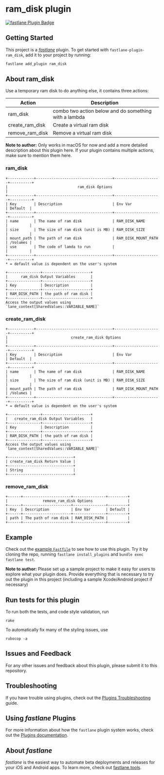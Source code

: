 # ram_disk plugin

[![fastlane Plugin Badge](https://rawcdn.githack.com/fastlane/fastlane/master/fastlane/assets/plugin-badge.svg)](https://rubygems.org/gems/fastlane-plugin-ram_disk)

## Getting Started

This project is a [_fastlane_](https://github.com/fastlane/fastlane) plugin. To get started with `fastlane-plugin-ram_disk`, add it to your project by running:

```bash
fastlane add_plugin ram_disk
```

## About ram_disk

Use a temporary ram disk to do anything else, it contains three actions:

Action | Description
---|---
ram_disk | combo two action below and do something with a lambda
create_ram_disk | Create a virtual ram disk
remove_ram_disk | Remove a virtual ram disk

**Note to author:** Only works in macOS for now and add a more detailed description about this plugin here. If your plugin contains multiple actions, make sure to mention them here.

### ram_disk

```
+------------+-----------------------------------+---------------------+----------+
|                                ram_disk Options                                 |
+------------+-----------------------------------+---------------------+----------+
| Key        | Description                       | Env Var             | Default  |
+------------+-----------------------------------+---------------------+----------+
| name       | The name of ram disk              | RAM_DISK_NAME       |          |
| size       | The size of ram disk (unit is MB) | RAM_DISK_SIZE       |          |
| mount_path | The path of ram disk              | RAM_DISK_MOUNT_PATH | /Volumes |
| use        | The code of lamda to run          |                     |          |
+------------+-----------------------------------+---------------------+----------+
* = default value is dependent on the user's system

+---------------+----------------------+
|      ram_disk Output Variables       |
+---------------+----------------------+
| Key           | Description          |
+---------------+----------------------+
| RAM_DISK_PATH | the path of ram disk |
+---------------+----------------------+
Access the output values using `lane_context[SharedValues::VARIABLE_NAME]`
```

### create_ram_disk

```
+------------+-----------------------------------+---------------------+----------+
|                             create_ram_disk Options                             |
+------------+-----------------------------------+---------------------+----------+
| Key        | Description                       | Env Var             | Default  |
+------------+-----------------------------------+---------------------+----------+
| name       | The name of ram disk              | RAM_DISK_NAME       |          |
| size       | The size of ram disk (unit is MB) | RAM_DISK_SIZE       |          |
| mount_path | The path of ram disk              | RAM_DISK_MOUNT_PATH | /Volumes |
+------------+-----------------------------------+---------------------+----------+
* = default value is dependent on the user's system

+---------------+----------------------+
|   create_ram_disk Output Variables   |
+---------------+----------------------+
| Key           | Description          |
+---------------+----------------------+
| RAM_DISK_PATH | the path of ram disk |
+---------------+----------------------+
Access the output values using `lane_context[SharedValues::VARIABLE_NAME]`

+------------------------------+
| create_ram_disk Return Value |
+------------------------------+
| String                       |
+------------------------------+
```

### remove_ram_disk

```
+------+----------------------+---------------+---------+
|                remove_ram_disk Options                |
+------+----------------------+---------------+---------+
| Key  | Description          | Env Var       | Default |
+------+----------------------+---------------+---------+
| path | The path of ram disk | RAM_DISK_PATH |         |
+------+----------------------+---------------+---------+
```

## Example

Check out the [example `Fastfile`](fastlane/Fastfile) to see how to use this plugin. Try it by cloning the repo, running `fastlane install_plugins` and `bundle exec fastlane test`.

**Note to author:** Please set up a sample project to make it easy for users to explore what your plugin does. Provide everything that is necessary to try out the plugin in this project (including a sample Xcode/Android project if necessary)

## Run tests for this plugin

To run both the tests, and code style validation, run

```
rake
```

To automatically fix many of the styling issues, use
```
rubocop -a
```

## Issues and Feedback

For any other issues and feedback about this plugin, please submit it to this repository.

## Troubleshooting

If you have trouble using plugins, check out the [Plugins Troubleshooting](https://docs.fastlane.tools/plugins/plugins-troubleshooting/) guide.

## Using _fastlane_ Plugins

For more information about how the `fastlane` plugin system works, check out the [Plugins documentation](https://docs.fastlane.tools/plugins/create-plugin/).

## About _fastlane_

_fastlane_ is the easiest way to automate beta deployments and releases for your iOS and Android apps. To learn more, check out [fastlane.tools](https://fastlane.tools).
